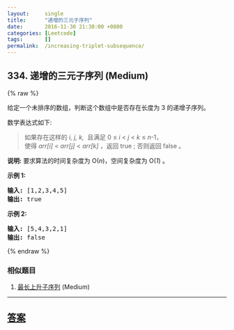 ```yaml
---
layout:     single
title:      "递增的三元子序列"
date:       2016-11-30 21:30:00 +0800
categories: [Leetcode]
tags:       []
permalink:  /increasing-triplet-subsequence/
---
```


## 334. 递增的三元子序列 (Medium)

{% raw %}

<p>给定一个未排序的数组，判断这个数组中是否存在长度为 3 的递增子序列。</p>

<p>数学表达式如下:</p>

<blockquote>如果存在这样的&nbsp;<em>i, j, k,&nbsp;</em>&nbsp;且满足&nbsp;0 &le; <em>i</em> &lt; <em>j</em> &lt; <em>k</em> &le; <em>n</em>-1，<br>
使得&nbsp;<em>arr[i]</em> &lt; <em>arr[j]</em> &lt; <em>arr[k] </em>，返回 true ;&nbsp;否则返回 false 。</blockquote>

<p><strong>说明:</strong> 要求算法的时间复杂度为 O(<em>n</em>)，空间复杂度为 O(<em>1</em>) 。</p>

<p><strong>示例 1:</strong></p>

<pre><strong>输入: </strong>[1,2,3,4,5]
<strong>输出: </strong>true
</pre>

<p><strong>示例 2:</strong></p>

<pre><strong>输入: </strong>[5,4,3,2,1]
<strong>输出: </strong>false</pre>

{% endraw %}

### 相似题目
  1. [最长上升子序列](/longest-increasing-subsequence) (Medium)

---

## [答案](https://github.com/openset/leetcode/tree/master/problems/increasing-triplet-subsequence)
